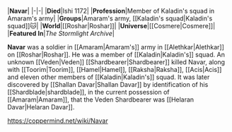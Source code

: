 |**Navar**|
|-|-|
|**Died**|Ishi 1172|
|**Profession**|Member of Kaladin's squad in Amaram's army|
|**Groups**|Amaram's army, [[Kaladin's squad\|Kaladin's squad]]🐱︎|
|**World**|[[Roshar\|Roshar]]|
|**Universe**|[[Cosmere\|Cosmere]]|
|**Featured In**|*The Stormlight Archive*|

**Navar** was a soldier in [[Amaram\|Amaram's]] army in [[Alethkar\|Alethkar]] on [[Roshar\|Roshar]]. He was a member of [[Kaladin\|Kaladin's]] squad.
An unknown [[Veden\|Veden]] [[Shardbearer\|Shardbearer]] killed Navar, along with [[Toorim\|Toorim]], [[Hamel\|Hamel]], [[Raksha\|Raksha]], [[Acis\|Acis]] and eleven other members of [[Kaladin\|Kaladin's]] squad. It was later discovered by [[Shallan Davar\|Shallan Davar]] by identification of his [[Shardblade\|shardblade]], in the current possession of [[Amaram\|Amaram]], that the Veden Shardbearer was [[Helaran Davar\|Helaran Davar]].



https://coppermind.net/wiki/Navar